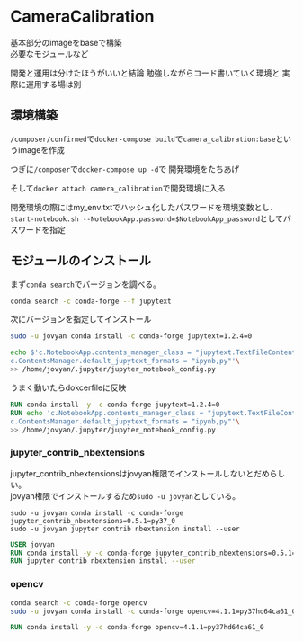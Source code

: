# CameraCalibration
基本部分のimageをbaseで構築  
必要なモジュールなど  

開発と運用は分けたほうがいいと結論
勉強しながらコード書いていく環境と
実際に運用する場は別

## 環境構築
`/composer/confirmed`で`docker-compose build`で`camera_calibration:base`というimageを作成  
  
つぎに`/composer`で`docker-compose up -d`で
開発環境をたちあげ

そして`docker attach camera_calibration`で開発環境に入る

開発環境の際にはmy_env.txtでハッシュ化したパスワードを環境変数とし、
`start-notebook.sh --NotebookApp.password=$NotebookApp_password`としてパスワードを指定

## モジュールのインストール
まず`conda search`でバージョンを調べる。
```bash
conda search -c conda-forge --f jupytext
```
次にバージョンを指定してインストール
```bash
sudo -u jovyan conda install -c conda-forge jupytext=1.2.4=0

echo $'c.NotebookApp.contents_manager_class = "jupytext.TextFileContentsManager"\n
c.ContentsManager.default_jupytext_formats = "ipynb,py"'\
>> /home/jovyan/.jupyter/jupyter_notebook_config.py
```

うまく動いたらdokcerfileに反映
```Dockerfile
RUN conda install -y -c conda-forge jupytext=1.2.4=0
RUN echo 'c.NotebookApp.contents_manager_class = "jupytext.TextFileContentsManager"\n\
c.ContentsManager.default_jupytext_formats = "ipynb,py"'\
>> /home/jovyan/.jupyter/jupyter_notebook_config.py
```

### jupyter_contrib_nbextensions
jupyter_contrib_nbextensionsはjovyan権限でインストールしないとだめらしい。  
jovyan権限でインストールするため`sudo -u jovyan`としている。
```
sudo -u jovyan conda install -c conda-forge jupyter_contrib_nbextensions=0.5.1=py37_0  
sudo -u jovyan jupyter contrib nbextension install --user 
```

```Dockerfile
USER jovyan
RUN conda install -y -c conda-forge jupyter_contrib_nbextensions=0.5.1=py37_0
RUN jupyter contrib nbextension install --user
```


### opencv

```bash
conda search -c conda-forge opencv
sudo -u jovyan conda install -c conda-forge opencv=4.1.1=py37hd64ca61_0
```

```Dockerfile
RUN conda install -y -c conda-forge opencv=4.1.1=py37hd64ca61_0
```